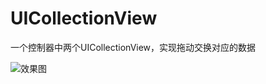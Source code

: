 # UICollectionView
一个控制器中两个UICollectionView，实现拖动交换对应的数据


![效果图](https://github.com/iceVeryCold/UICollectionView/blob/master/%E5%B0%81%E8%A3%85%E5%8A%9F%E8%83%BDView.gif)